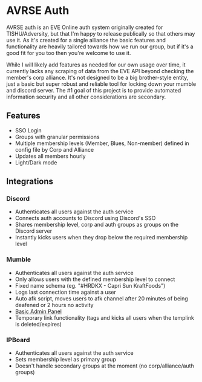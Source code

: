 # AVRSE Auth

AVRSE auth is an EVE Online auth system originally created for TISHU/Adversity, but that I'm happy to release publically so that others may use it. As it's created for a single alliance the basic features and functionality are heavily tailored towards how we run our group, but if it's a good fit for you too then you're welcome to use it.

While I will likely add features as needed for our own usage over time, it currently lacks any scraping of data from the EVE API beyond checking the member's corp alliance. It's not designed to be a big brother-style entity, just a basic but super robust and reliable tool for locking down your mumble and discord server. The \#1 goal of this project is to provide automated information security and all other considerations are secondary.

## Features
* SSO Login
* Groups with granular permissions
* Multiple membership levels (Member, Blues, Non-member) defined in config file by Corp and Alliance
* Updates all members hourly
* Light/Dark mode

## Integrations
### Discord
* Authenticates all users against the auth service
* Connects auth accounts to Discord using Discord's SSO
* Shares membership level, corp and auth groups as groups on the Discord server
* Instantly kicks users when they drop below the required membership level

### Mumble
* Authenticates all users against the auth service
* Only allows users with the defined membership level to connect
* Fixed name schema (eg. "#HRDKX - Capri Sun KraftFoods")
* Logs last connection time against a user
* Auto afk script, moves users to afk channel after 20 minutes of being deafened or 2 hours no activity
* [Basic Admin Panel](https://i.imgur.com/X50dOPJ.png)
* Temporary link functionality (tags and kicks all users when the templink is deleted/expires)

### IPBoard
* Authenticates all users against the auth service
* Sets membership level as primary group
* Doesn't handle secondary groups at the moment (no corp/alliance/auth groups)
